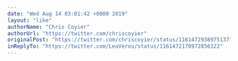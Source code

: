 ```yaml
---
date: "Wed Aug 14 03:01:42 +0000 2019"
layout: "like"
authorName: "Chris Coyier"
authorUrl: "https://twitter.com/chriscoyier"
originalPost: "https://twitter.com/chriscoyier/status/1161472938975137792"
inReplyTo: "https://twitter.com/LeaVerou/status/1161472170972856322"
---
```

